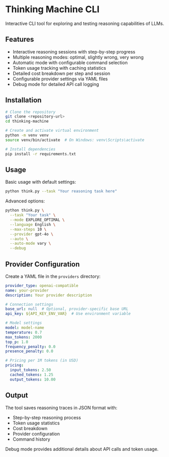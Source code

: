 # Thinking Machine CLI

Interactive CLI tool for exploring and testing reasoning capabilities of LLMs.

## Features

- Interactive reasoning sessions with step-by-step progress
- Multiple reasoning modes: optimal, slightly wrong, very wrong
- Automatic mode with configurable command selection
- Token usage tracking with caching statistics
- Detailed cost breakdown per step and session
- Configurable provider settings via YAML files
- Debug mode for detailed API call logging

## Installation

```bash
# Clone the repository
git clone <repository-url>
cd thinking-machine

# Create and activate virtual environment
python -m venv venv
source venv/bin/activate  # On Windows: venv\Scripts\activate

# Install dependencies
pip install -r requirements.txt
```

## Usage

Basic usage with default settings:
```bash
python think.py --task "Your reasoning task here"
```

Advanced options:
```bash
python think.py \
  --task "Your task" \
  --mode EXPLORE_OPTIMAL \
  --language English \
  --max-steps 10 \
  --provider gpt-4o \
  --auto \
  --auto-mode vary \
  --debug
```

## Provider Configuration

Create a YAML file in the `providers` directory:
```yaml
provider_type: openai-compatible
name: your-provider
description: Your provider description

# Connection settings
base_url: null  # Optional, provider-specific base URL
api_key: ${API_KEY_ENV_VAR}  # Use environment variable

# Model settings
model: model-name
temperature: 0.7
max_tokens: 2000
top_p: 1.0
frequency_penalty: 0.0
presence_penalty: 0.0

# Pricing per 1M tokens (in USD)
pricing:
  input_tokens: 2.50
  cached_tokens: 1.25
  output_tokens: 10.00
```

## Output

The tool saves reasoning traces in JSON format with:
- Step-by-step reasoning process
- Token usage statistics
- Cost breakdown
- Provider configuration
- Command history

Debug mode provides additional details about API calls and token usage. 